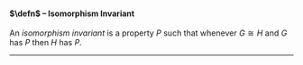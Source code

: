 #### $\defn$ – Isomorphism Invariant
An *isomorphism invariant* is a property $P$ such that whenever $G \cong H$ and $G$ has $P$ then $H$ has $P$.
***